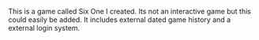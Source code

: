 This is a game called Six One I created. Its not an interactive game but this could easily be added. 
It includes external dated game history and a external login system.

